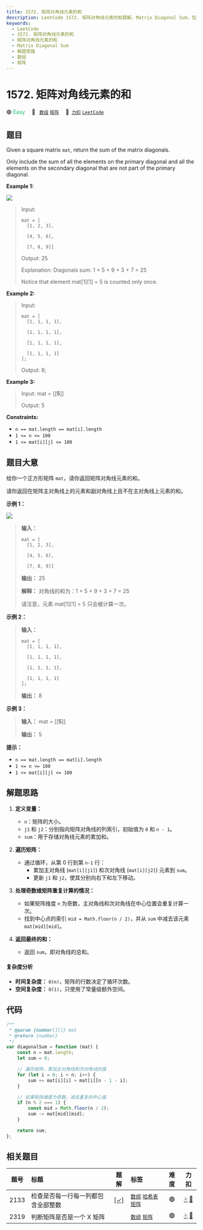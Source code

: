 ```yaml
---
title: 1572. 矩阵对角线元素的和
description: LeetCode 1572. 矩阵对角线元素的和题解，Matrix Diagonal Sum，包含解题思路、复杂度分析以及完整的 JavaScript 代码实现。
keywords:
  - LeetCode
  - 1572. 矩阵对角线元素的和
  - 矩阵对角线元素的和
  - Matrix Diagonal Sum
  - 解题思路
  - 数组
  - 矩阵
---
```


# 1572. 矩阵对角线元素的和

🟢 <font color=#15bd66>Easy</font>&emsp; 🔖&ensp; [`数组`](/tag/array.md) [`矩阵`](/tag/matrix.md)&emsp; 🔗&ensp;[`力扣`](https://leetcode.cn/problems/matrix-diagonal-sum) [`LeetCode`](https://leetcode.com/problems/matrix-diagonal-sum)

## 题目

Given a square matrix `mat`, return the sum of the matrix diagonals.

Only include the sum of all the elements on the primary diagonal and all the
elements on the secondary diagonal that are not part of the primary diagonal.

**Example 1:**

![](https://assets.leetcode.com/uploads/2020/08/14/sample_1911.png)

> Input:
>
> ```
> mat = [
>   [1, 2, 3],
>
>   [4, 5, 6],
>
>   [7, 8, 9]]
> ```
>
> Output: 25
>
> Explanation: Diagonals sum: 1 + 5 + 9 + 3 + 7 = 25
>
> Notice that element mat[1][1] = 5 is counted only once.

**Example 2:**

> Input:
>
> ```
> mat = [
> 	[1, 1, 1, 1],
>
> 	[1, 1, 1, 1],
>
> 	[1, 1, 1, 1],
>
> 	[1, 1, 1, 1]
> ];
> ```
>
> Output: 8;

**Example 3:**

> Input: mat = [[**5**]]
>
> Output: 5

**Constraints:**

- `n == mat.length == mat[i].length`
- `1 <= n <= 100`
- `1 <= mat[i][j] <= 100`

## 题目大意

给你一个正方形矩阵 `mat`，请你返回矩阵对角线元素的和。

请你返回在矩阵主对角线上的元素和副对角线上且不在主对角线上元素的和。

**示例 1：**

![](https://assets.leetcode.com/uploads/2020/08/14/sample_1911.png)

> **输入：**
>
> ```
> mat = [
>   [1, 2, 3],
>
>   [4, 5, 6],
>
>   [7, 8, 9]]
> ```
>
> **输出：** 25
>
> **解释：** 对角线的和为：1 + 5 + 9 + 3 + 7 = 25
>
> 请注意，元素 mat[1][1] = 5 只会被计算一次。

**示例 2：**

> **输入：**
>
> ```
> mat = [
> 	[1, 1, 1, 1],
>
> 	[1, 1, 1, 1],
>
> 	[1, 1, 1, 1],
>
> 	[1, 1, 1, 1]
> ];
> ```
>
> **输出：** 8

**示例 3：**

> **输入：** mat = [[**5**]]
>
> **输出：** 5

**提示：**

- `n == mat.length == mat[i].length`
- `1 <= n <= 100`
- `1 <= mat[i][j] <= 100`

## 解题思路

1. **定义变量：**

   - `n`：矩阵的大小。
   - `j1` 和 `j2`：分别指向矩阵对角线的列索引，初始值为 `0` 和 `n - 1`。
   - `sum`：用于存储对角线元素的累加和。

2. **遍历矩阵：**

   - 通过循环，从第 0 行到第 `n-1` 行：
     - 累加主对角线 (`mat[i][j1]`) 和次对角线 (`mat[i][j2]`) 元素到 `sum`。
     - 更新 `j1` 和 `j2`，使其分别向右下和左下移动。

3. **处理奇数维矩阵重复计算的情况：**

   - 如果矩阵维度 `n` 为奇数，主对角线和次对角线在中心位置会重复计算一次。
   - 找到中心点的索引 `mid = Math.floor(n / 2)`，并从 `sum` 中减去该元素 `mat[mid][mid]`。

4. **返回最终的和：**
   - 返回 `sum`，即对角线的总和。

#### 复杂度分析

- **时间复杂度：** `O(n)`，矩阵的行数决定了循环次数。
- **空间复杂度：** `O(1)`，只使用了常量级额外空间。

## 代码

```javascript
/**
 * @param {number[][]} mat
 * @return {number}
 */
var diagonalSum = function (mat) {
	const n = mat.length;
	let sum = 0;

	// 遍历矩阵，累加主对角线和次对角线的值
	for (let i = 0; i < n; i++) {
		sum += mat[i][i] + mat[i][n - 1 - i];
	}

	// 如果矩阵维度为奇数，减去重复的中心值
	if (n % 2 === 1) {
		const mid = Math.floor(n / 2);
		sum -= mat[mid][mid];
	}

	return sum;
};
```

## 相关题目

<!-- prettier-ignore -->
| 题号 | 标题 | 题解 | 标签 | 难度 | 力扣 |
| :------: | :------ | :------: | :------ | :------: | :------: |
| 2133 | 检查是否每一行每一列都包含全部整数 | [[✓]](/problem/2133.md) |  [`数组`](/tag/array.md) [`哈希表`](/tag/hash-table.md) [`矩阵`](/tag/matrix.md) | 🟢 | [🀄️](https://leetcode.cn/problems/check-if-every-row-and-column-contains-all-numbers) [🔗](https://leetcode.com/problems/check-if-every-row-and-column-contains-all-numbers) |
| 2319 | 判断矩阵是否是一个 X 矩阵 |  |  [`数组`](/tag/array.md) [`矩阵`](/tag/matrix.md) | 🟢 | [🀄️](https://leetcode.cn/problems/check-if-matrix-is-x-matrix) [🔗](https://leetcode.com/problems/check-if-matrix-is-x-matrix) |